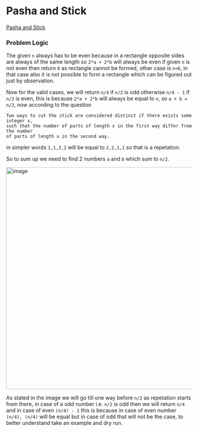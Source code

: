 # Pasha and Stick
[Pasha and Stick](https://codeforces.com/problemset/problem/610/A)

### Problem Logic
The given `n` always has to be even because in a rectangle opposite sides are always of the same length so `2*a + 2*b` will always be even if given `n` is not even then return `0` as rectangle cannot be formed, other case is `n<6`, in that case also it is not possible to form a rectangle which can be figured out just by observation.

Now for the valid cases, we will return `n/4` if `n/2` is odd otherwise `n/4 - 1` if `n/2` is even, this is because `2*a + 2*b` will always be equal to `n`, so `a + b = n/2`, now according to the question 

```
Two ways to cut the stick are considered distinct if there exists some integer x,
such that the number of parts of length x in the first way differ from the number
of parts of length x in the second way.
```

in simpler words `1,1,2,2` will be equal to `2,2,1,1` so that is a repetation.

So to sum up we need to find 2 numbers `a` and `b` which sum to `n/2`.

<img width="600" alt="image" src="https://github.com/user-attachments/assets/e41d95db-0081-4bde-9361-d69915e12366"/>


As stated in the image we will go till one way before `n/2` as repetation starts from there, in case of a odd number i.e. `n/2` is odd then we will return `n/4` and in case of even `(n/4) - 1` this is because in case of even number `(n/4), (n/4)` will be equal but in case of odd that will not be the case, to better understand take an example and dry run.

